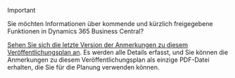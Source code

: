 > [!IMPORTANT]
>
> Sie möchten Informationen über kommende und kürzlich freigegebene Funktionen in Dynamics 365 Business Central?
>
> [Sehen Sie sich die letzte Version der Anmerkungen zu diesem Veröffentlichungsplan an](/business-applications-release-notes/April19/dynamics365-business-central/). Es werden alle Details erfasst, und Sie können die Anmerkungen zu diesem Veröffentlichungsplan als einzige PDF-Datei erhalten, die Sie für die Planung verwenden können.  
